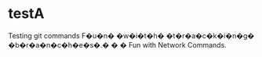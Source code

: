 # testA
Testing git commands
F�u�n� �w�i�t�h� �t�r�a�c�k�i�n�g� �b�r�a�n�c�h�e�s�.�
�
�
Fun with Network Commands.
